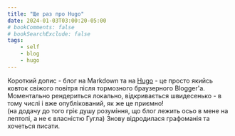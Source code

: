 ```yaml
---
title: "Ще раз про Hugo"
date: 2024-01-03T03:00:20-05:00
# bookComments: false
# bookSearchExclude: false
tags:
    - self
    - blog
    - hugo
---
```


Короткий допис - блог на Markdown та на [Hugo](https://gohugo.io/) - це просто якийсь ковток свіжого повітря після тормозного браузерного Blogger'а.  
Моментально рендериться локально, відкривається швидесенько - в тому числі і вже опублікований, як же це приємно!  
(на додачу до того гріє душу розуміння, що блог лежить осьо в мене на лептопі, а не є власністю Гугла)
Знову відродилася графоманія та хочеться писати.
